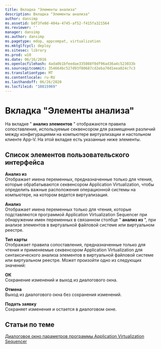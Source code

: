 ```yaml
---
title: Вкладка "Элементы анализа"
description: Вкладка "Элементы анализа"
author: dansimp
ms.assetid: bdf3fe0d-404a-4745-af52-f415fa321564
ms.reviewer: ''
manager: dansimp
ms.author: dansimp
ms.pagetype: mdop, appcompat, virtualization
ms.mktglfcycl: deploy
ms.sitesec: library
ms.prod: w10
ms.date: 06/16/2016
ms.openlocfilehash: 4ada0b1bfeedae335088f0df96ad36a4c523033b
ms.sourcegitcommit: 354664bc527d93f80687cd2eba70d1eea024c7c3
ms.translationtype: MT
ms.contentlocale: ru-RU
ms.lasthandoff: 06/26/2020
ms.locfileid: "10815969"
---
```

# Вкладка "Элементы анализа"


На вкладке " **анализ элементов** " отображаются правила сопоставления, используемые секвенсором для размещения различий между конфигурациями на компьютере виртуализации и настольном клиенте App-V. На этой вкладке есть указанные ниже элементы.

## Список элементов пользовательского интерфейса


<a href="" id="parse-from"></a>**Анализ из**  
Отображает имена переменных, предназначенные только для чтения, которые обрабатываются секвенсором Application Virtualization, чтобы определить важные расположения операционной системы на компьютере, на котором ведется виртуализация.

<a href="" id="parse-to"></a>**Анализ**  
Отображает имена переменных только для чтения, которые подставляются программой Application Virtualization Sequencer при обнаружении имен переменных в связанном столбце " **анализ из** ", при анализе элементов в виртуальной файловой системе или виртуальном реестре.

<a href="" id="map-type"></a>**Тип карты**  
Отображает правила сопоставления, предназначенные только для чтения и применяемые секвенсором Application Virtualization для синтаксического анализа элементов в виртуальной файловой системе или виртуальном реестре. Может произойти одно из следующих значений:

<a href="" id="ok"></a>**ОК**  
Сохранение изменений и выход из диалогового окна.

<a href="" id="cancel"></a>**Отмена**  
Выход из диалогового окна без сохранения изменений.

<a href="" id="apply"></a>**Подать заявку**  
Сохраняет изменения и остается в диалоговом окне.

## Статьи по теме


[Диалоговое окно параметров программы Application Virtualization Sequencer](application-virtualization-sequencer-options-dialog-box.md)

 

 






